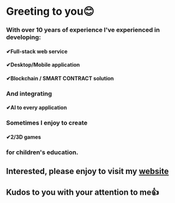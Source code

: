 <h1>Greeting to you😊</h1>
<h3>With over 10 years of experience I've experienced in developing:</h3>
<h4>✔Full-stack web service</h4>
<h4>✔Desktop/Mobile application</h4>
<h4>✔Blockchain / SMART CONTRACT solution</h4>
<h3>And integrating</h3>
<h4>✔AI to every application</h4>
<h3>Sometimes I enjoy to create</h3>
<h4>✔2/3D games</h4>
<h3>for children's education.</h3>

<h2>Interested, please enjoy to visit my <a href="#">website</a></h2>
<h2>Kudos to you with your attention to me👍</h2>
